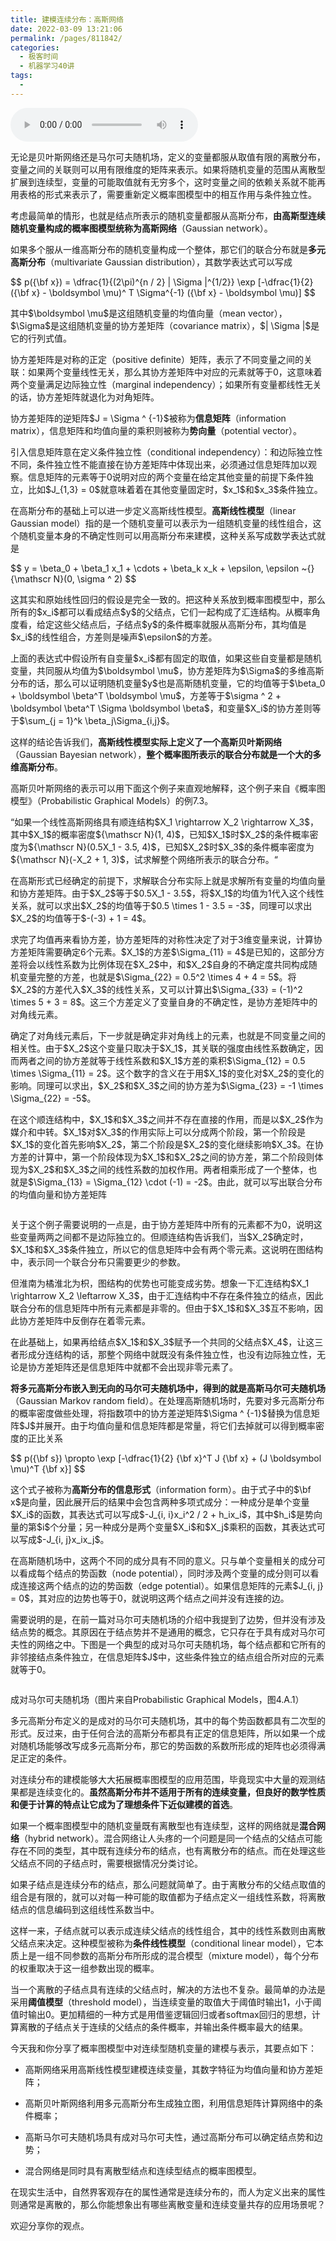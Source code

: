```yaml
---
title: 建模连续分布：高斯网络
date: 2022-03-09 13:21:06
permalink: /pages/811842/
categories:
  - 极客时间
  - 机器学习40讲
tags:
  - 
---
```

<audio title="31.建模连续分布：高斯网络" src="https://static001.geekbang.org/resource/audio/08/ae/08d6bf6b80583987bd1082d12c3379ae.mp3" controls="controls"></audio> 
<p>无论是贝叶斯网络还是马尔可夫随机场，定义的变量都服从取值有限的离散分布，变量之间的关联则可以用有限维度的矩阵来表示。如果将随机变量的范围从离散型扩展到连续型，变量的可能取值就有无穷多个，这时变量之间的依赖关系就不能再用表格的形式来表示了，需要重新定义概率图模型中的相互作用与条件独立性。</p>
<p>考虑最简单的情形，也就是结点所表示的随机变量都服从高斯分布，<strong>由高斯型连续随机变量构成的概率图模型统称为高斯网络</strong>（Gaussian network）。</p>
<p>如果多个服从一维高斯分布的随机变量构成一个整体，那它们的联合分布就是<strong>多元高斯分布</strong>（multivariate Gaussian distribution），其数学表达式可以写成</p>
<p>$$ p({\bf x}) = \dfrac{1}{(2\pi)^{n / 2} | \Sigma |^{1/2}} \exp [-\dfrac{1}{2} ({\bf x} - \boldsymbol \mu)^ T \Sigma^{-1} ({\bf x} - \boldsymbol \mu)] $$</p>
<p>其中$\boldsymbol \mu$是这组随机变量的均值向量（mean vector），$\Sigma$是这组随机变量的协方差矩阵（covariance matrix），$| \Sigma |$是它的行列式值。</p><!-- [[[read_end]]] -->
<p>协方差矩阵是对称的正定（positive definite）矩阵，表示了不同变量之间的关联：如果两个变量线性无关，那么其协方差矩阵中对应的元素就等于0，这意味着两个变量满足边际独立性（marginal independency）；如果所有变量都线性无关的话，协方差矩阵就退化为对角矩阵。</p>
<p>协方差矩阵的逆矩阵$J = \Sigma ^ {-1}$被称为<strong>信息矩阵</strong>（information matrix），信息矩阵和均值向量的乘积则被称为<strong>势向量</strong>（potential vector）。</p>
<p>引入信息矩阵意在定义条件独立性（conditional independency）：和边际独立性不同，条件独立性不能直接在协方差矩阵中体现出来，必须通过信息矩阵加以观察。信息矩阵的元素等于0说明对应的两个变量在给定其他变量的前提下条件独立，比如$J_{1,3} = 0$就意味着着在其他变量固定时，$x_1$和$x_3$条件独立。</p>
<p>在高斯分布的基础上可以进一步定义高斯线性模型。<strong>高斯线性模型</strong>（linear Gaussian model）指的是一个随机变量可以表示为一组随机变量的线性组合，这个随机变量本身的不确定性则可以用高斯分布来建模，这种关系写成数学表达式就是</p>
<p>$$ y = \beta_0 + \beta_1 x_1 + \cdots + \beta_k x_k + \epsilon, \epsilon ~{} {\mathscr N}(0, \sigma ^ 2) $$</p>
<p>这其实和原始线性回归的假设是完全一致的。把这种关系放到概率图模型中，那么所有的$x_i$都可以看成结点$y$的父结点，它们一起构成了汇连结构。从概率角度看，给定这些父结点后，子结点$y$的条件概率就服从高斯分布，其均值是$x_i$的线性组合，方差则是噪声$\epsilon$的方差。</p>
<p>上面的表达式中假设所有自变量$x_i$都有固定的取值，如果这些自变量都是随机变量，共同服从均值为$\boldsymbol \mu$，协方差矩阵为$\Sigma$的多维高斯分布的话，那么可以证明随机变量$y$也是高斯随机变量，它的均值等于$\beta_0 + \boldsymbol \beta^T \boldsymbol \mu$，方差等于$\sigma ^ 2 + \boldsymbol \beta^T \Sigma \boldsymbol \beta$，和变量$X_i$的协方差则等于$\sum_{j = 1}^k \beta_j\Sigma_{i,j}$。</p>
<p>这样的结论告诉我们，<strong>高斯线性模型实际上定义了一个高斯贝叶斯网络</strong>（Gaussian Bayesian network），<strong>整个概率图所表示的联合分布就是一个大的多维高斯分布</strong>。</p>
<p>高斯贝叶斯网络的表示可以用下面这个例子来直观地解释，这个例子来自《概率图模型》（Probabilistic Graphical Models）的例7.3。</p>
<p>“如果一个线性高斯网络具有顺连结构$X_1 \rightarrow X_2 \rightarrow X_3$，其中$X_1$的概率密度${\mathscr N}(1, 4)$，已知$X_1$时$X_2$的条件概率密度为${\mathscr N}(0.5X_1 - 3.5, 4)$，已知$X_2$时$X_3$的条件概率密度为${\mathscr N}(-X_2 + 1, 3)$，试求解整个网络所表示的联合分布。“</p>
<p>在高斯形式已经确定的前提下，求解联合分布实际上就是求解所有变量的均值向量和协方差矩阵。由于$X_2$等于$0.5X_1 - 3.5$，将$X_1$的均值为1代入这个线性关系，就可以求出$X_2$的均值等于$0.5 \times 1 - 3.5 = -3$，同理可以求出$X_2$的均值等于$-(-3) + 1 = 4$。</p>
<p>求完了均值再来看协方差，协方差矩阵的对称性决定了对于3维变量来说，计算协方差矩阵需要确定6个元素。$X_1$的方差$\Sigma_{11} = 4$是已知的，这部分方差将会以线性系数为比例体现在$X_2$中，和$X_2$自身的不确定度共同构成随机变量完整的方差，也就是$\Sigma_{22} = 0.5^2 \times 4 + 4 = 5$。将$X_2$的方差代入$X_3$的线性关系，又可以计算出$\Sigma_{33} = (-1)^2 \times 5 + 3 = 8$。这三个方差定义了变量自身的不确定性，是协方差矩阵中的对角线元素。</p>
<p>确定了对角线元素后，下一步就是确定非对角线上的元素，也就是不同变量之间的相关性。由于$X_2$这个变量只取决于$X_1$，其关联的强度由线性系数确定，因而两者之间的协方差就等于线性系数和$X_1$方差的乘积$\Sigma_{12} = 0.5 \times \Sigma_{11} = 2$。这个数字的含义在于用$X_1$的变化对$X_2$的变化的影响。同理可以求出，$X_2$和$X_3$之间的协方差为$\Sigma_{23} = -1 \times \Sigma_{22} = -5$。</p>
<p>在这个顺连结构中，$X_1$和$X_3$之间并不存在直接的作用，而是以$X_2$作为媒介和中转。$X_1$对$X_3$的作用实际上可以分成两个阶段，第一个阶段是$X_1$的变化首先影响$X_2$，第二个阶段是$X_2$的变化继续影响$X_3$。在协方差的计算中，第一个阶段体现为$X_1$和$X_2$之间的协方差，第二个阶段则体现为$X_2$和$X_3$之间的线性系数的加权作用。两者相乘形成了一个整体，也就是$\Sigma_{13} = \Sigma_{12} \cdot (-1) = -2$。由此，就可以写出联合分布的均值向量和协方差矩阵</p>
<p><img src="https://static001.geekbang.org/resource/image/ff/31/ff89b192b5c48b1ce727c06ad3462a31.png" alt="" /></p>
<p>关于这个例子需要说明的一点是，由于协方差矩阵中所有的元素都不为0，说明这些变量两两之间都不是边际独立的。但顺连结构告诉我们，当$X_2$确定时，$X_1$和$X_3$条件独立，所以它的信息矩阵中会有两个零元素。这说明在图结构中，表示同一个联合分布只需要更少的参数。</p>
<p>但淮南为橘淮北为枳，图结构的优势也可能变成劣势。想象一下汇连结构$X_1 \rightarrow X_2 \leftarrow X_3$，由于汇连结构中不存在条件独立的结点，因此联合分布的信息矩阵中所有元素都是非零的。但由于$X_1$和$X_3$互不影响，因此协方差矩阵中反倒存在着零元素。</p>
<p>在此基础上，如果再给结点$X_1$和$X_3$赋予一个共同的父结点$X_4$，让这三者形成分连结构的话，那整个网络中就既没有条件独立性，也没有边际独立性，无论是协方差矩阵还是信息矩阵中就都不会出现非零元素了。</p>
<p><strong>将多元高斯分布嵌入到无向的马尔可夫随机场中，得到的就是高斯马尔可夫随机场</strong>（Gaussian Markov random field）。在处理高斯随机场时，先要对多元高斯分布的概率密度做些处理，将指数项中的协方差逆矩阵$\Sigma ^ {-1}$替换为信息矩阵$J$并展开。由于均值向量和信息矩阵都是常量，将它们去掉就可以得到概率密度的正比关系</p>
<p>$$ p({\bf s}) \propto \exp [-\dfrac{1}{2} {\bf x}^T J {\bf x} + (J \boldsymbol \mu)^T {\bf x}] $$</p>
<p>这个式子被称为<strong>高斯分布的信息形式</strong>（information form）。由于式子中的$\bf x$是向量，因此展开后的结果中会包含两种多项式成分：一种成分是单个变量$X_i$的函数，其表达式可以写成$-J_{i, i}x_i^2 / 2 + h_ix_i$，其中$h_i$是势向量的第$i$个分量；另一种成分是两个变量$X_i$和$X_j$乘积的函数，其表达式可以写成$-J_{i, j}x_ix_j$。</p>
<p>在高斯随机场中，这两个不同的成分具有不同的意义。只与单个变量相关的成分可以看成每个结点的势函数（node potential），同时涉及两个变量的成分则可以看成连接这两个结点的边的势函数（edge potential）。如果信息矩阵的元素$J_{i, j} = 0$，其对应的边势也等于0，就说明这两个结点之间并没有连接的边。</p>
<p>需要说明的是，在前一篇对马尔可夫随机场的介绍中我提到了边势，但并没有涉及结点势的概念。其原因在于结点势并不是通用的概念，它只存在于具有成对马尔可夫性的网络之中。下图是一个典型的成对马尔可夫随机场，每个结点都和它所有的非邻接结点条件独立，在信息矩阵$J$中，这些条件独立的结点组合所对应的元素就等于0。</p>
<p><img src="https://static001.geekbang.org/resource/image/00/92/00fb127ba9b5f370c67d7f91a5862392.png" alt="" /></p>
<p><span class="reference">成对马尔可夫随机场（图片来自Probabilistic Graphical Models，图4.A.1）</span></p>
<p>多元高斯分布定义的是成对的马尔可夫随机场，其中的每个势函数都具有二次型的形式。反过来，由于任何合法的高斯分布都具有正定的信息矩阵，所以如果一个成对随机场能够改写成多元高斯分布，那它的势函数的系数所形成的矩阵也必须得满足正定的条件。</p>
<p>对连续分布的建模能够大大拓展概率图模型的应用范围，毕竟现实中大量的观测结果都是连续变化的。<strong>虽然高斯分布并不适用于所有的连续变量，但良好的数学性质和便于计算的特点让它成为了理想条件下近似建模的首选</strong>。</p>
<p>如果一个概率图模型中的随机变量既有离散型也有连续型，这样的网络就是<strong>混合网络</strong>（hybrid network）。混合网络让人头疼的一个问题是同一个结点的父结点可能存在不同的类型，其中既有连续分布的结点，也有离散分布的结点。而在处理这些父结点不同的子结点时，需要根据情况分类讨论。</p>
<p>如果子结点是连续分布的结点，那么问题就简单了。由于离散分布的父结点取值的组合是有限的，就可以对每一种可能的取值都为子结点定义一组线性系数，将离散结点的信息编码到这组线性系数当中。</p>
<p>这样一来，子结点就可以表示成连续父结点的线性组合，其中的线性系数则由离散父结点来决定。这种模型被称为<strong>条件线性模型</strong>（conditional linear model），它本质上是一组不同参数的高斯分布所形成的混合模型（mixture model），每个分布的权重取决于这一组参数出现的概率。</p>
<p>当一个离散的子结点具有连续的父结点时，解决的方法也不复杂。最简单的办法是采用<strong>阈值模型</strong>（threshold model），当连续变量的取值大于阈值时输出1，小于阈值时输出0。更加精细的一种方式是用借鉴逻辑回归或者softmax回归的思想，计算离散的子结点关于连续的父结点的条件概率，并输出条件概率最大的结果。</p>
<p>今天我和你分享了概率图模型中对连续型随机变量的建模与表示，其要点如下：</p>
<ul>
<li>
<p><span class="orange"> 高斯网络采用高斯线性模型建模连续变量，其数字特征为均值向量和协方差矩阵；</span></p>
</li>
<li>
<p><span class="orange">高斯贝叶斯网络利用多元高斯分布生成独立图，利用信息矩阵计算网络中的条件概率；</span></p>
</li>
<li>
<p><span class="orange"> 高斯马尔可夫随机场具有成对马尔可夫性，通过高斯分布可以确定结点势和边势；</span></p>
</li>
<li>
<p><span class="orange">混合网络是同时具有离散型结点和连续型结点的概率图模型。</span></p>
</li>
</ul>
<p>在现实生活中，自然界客观存在的属性通常是连续分布的，而人为定义出来的属性则通常是离散的，那么你能想象出有哪些离散变量和连续变量共存的应用场景呢？</p>
<p>欢迎分享你的观点。</p>
<p><img src="https://static001.geekbang.org/resource/image/e6/83/e65b416c4f6b52d0cac868901a312683.jpg" alt="" /></p>
<p></p>
